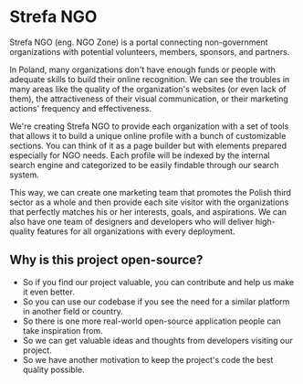 # Strefa NGO

Strefa NGO (eng. NGO Zone) is a portal connecting non-government organizations with potential volunteers, members, sponsors, and partners.

In Poland, many organizations don't have enough funds or people with adequate skills to build their online recognition. We can see the troubles in many areas like the quality of the organization's websites (or even lack of them), the attractiveness of their visual communication, or their marketing actions' frequency and effectiveness.

We're creating Strefa NGO to provide each organization with a set of tools that allows it to build a unique online profile with a bunch of customizable sections. You can think of it as a page builder but with elements prepared especially for NGO needs. Each profile will be indexed by the internal search engine and categorized to be easily findable through our search system.

This way, we can create one marketing team that promotes the Polish third sector as a whole and then provide each site visitor with the organizations that perfectly matches his or her interests, goals, and aspirations. We can also have one team of designers and developers who will deliver high-quality features for all organizations with every deployment.

## Why is this project open-source?

- So if you find our project valuable, you can contribute and help us make it even better.
- So you can use our codebase if you see the need for a similar platform in another field or country.
- So there is one more real-world open-source application people can take inspiration from.
- So we can get valuable ideas and thoughts from developers visiting our project.
- So we have another motivation to keep the project's code the best quality possible.
